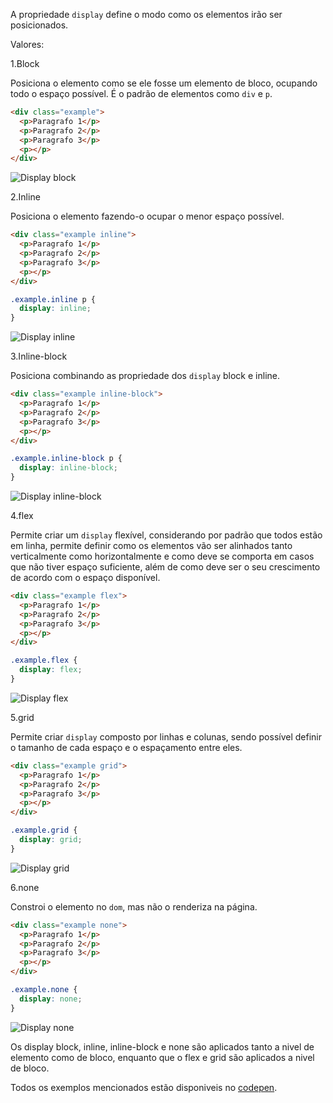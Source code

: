 A propriedade `display` define o modo como os elementos irão ser posicionados.

Valores:

1.Block

Posiciona o elemento como se ele fosse um elemento de bloco, ocupando todo o espaço possível. É o padrão de elementos como `div` e `p`.

```html
<div class="example">
  <p>Paragrafo 1</p>
  <p>Paragrafo 2</p>
  <p>Paragrafo 3</p>
  <p></p>
</div>
```

![Display block](https://thepracticaldev.s3.amazonaws.com/i/mepksu9vf5nxa43mvb5w.png)

2.Inline

Posiciona o elemento fazendo-o ocupar o menor espaço possível.

```html
<div class="example inline">
  <p>Paragrafo 1</p>
  <p>Paragrafo 2</p>
  <p>Paragrafo 3</p>
  <p></p>
</div>
```

```css
.example.inline p {
  display: inline;
}
```

![Display inline](https://thepracticaldev.s3.amazonaws.com/i/kirro9gr2j2dow7wvhey.png)

3.Inline-block

Posiciona combinando as propriedade dos `display` block e inline.

```html
<div class="example inline-block">
  <p>Paragrafo 1</p>
  <p>Paragrafo 2</p>
  <p>Paragrafo 3</p>
  <p></p>
</div>
```

```css
.example.inline-block p {
  display: inline-block;
}
```

![Display inline-block](https://thepracticaldev.s3.amazonaws.com/i/78v4h9qgoeunr8ybw7lu.png)

4.flex

Permite criar um `display` flexível, considerando por padrão que todos estão em linha, permite definir como os elementos vão ser alinhados tanto verticalmente como horizontalmente e como deve se comporta em casos que não tiver espaço suficiente, além de como deve ser o seu crescimento de acordo com o espaço disponível.

```html
<div class="example flex">
  <p>Paragrafo 1</p>
  <p>Paragrafo 2</p>
  <p>Paragrafo 3</p>
  <p></p>
</div>
```

```css
.example.flex {
  display: flex;
}
```

![Display flex](https://thepracticaldev.s3.amazonaws.com/i/qmi1i6iiz90kzohjgf85.png)

5.grid

Permite criar `display` composto por linhas e colunas, sendo possível definir o tamanho de cada espaço e o espaçamento entre eles.

```html
<div class="example grid">
  <p>Paragrafo 1</p>
  <p>Paragrafo 2</p>
  <p>Paragrafo 3</p>
  <p></p>
</div>
```

```css
.example.grid {
  display: grid;
}
```

![Display grid](https://thepracticaldev.s3.amazonaws.com/i/hlztp6qmn3eme2ul662t.png)

6.none

Constroi o elemento no `dom`, mas não o renderiza na página.

```html
<div class="example none">
  <p>Paragrafo 1</p>
  <p>Paragrafo 2</p>
  <p>Paragrafo 3</p>
  <p></p>
</div>
```

```css
.example.none {
  display: none;
}
```

![Display none](https://thepracticaldev.s3.amazonaws.com/i/f7e1ny8lw0vqals102su.png)

Os display block, inline, inline-block e none são aplicados tanto a nivel de elemento como de bloco, enquanto que o flex e grid são aplicados a nivel de bloco.

Todos os exemplos mencionados estão disponiveis no [codepen](https://codepen.io/willanepaiva/pen/ZEYqRRa).
